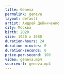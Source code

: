 ```yaml
---
title: Geneva
permalink: geneva
layout: default
artist: Андрей Дейниченко
city: Москва
birth: 2020
size: 1920 x 1080
duration-hours: 24
duration-minutes: 0
duration-seconds: 0
price-per-second: 100
video: geneva.mp4
sourceurl: geneva.mp4
---
```

